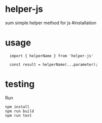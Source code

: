 # helper-js
sum simple helper method for js
#installation 

# usage

```
  import { helperName } from 'helper-js'
  
  const result = helperName(...parameter);
```

# testing
Run
```
npm install
npm run build
npm run test
```
